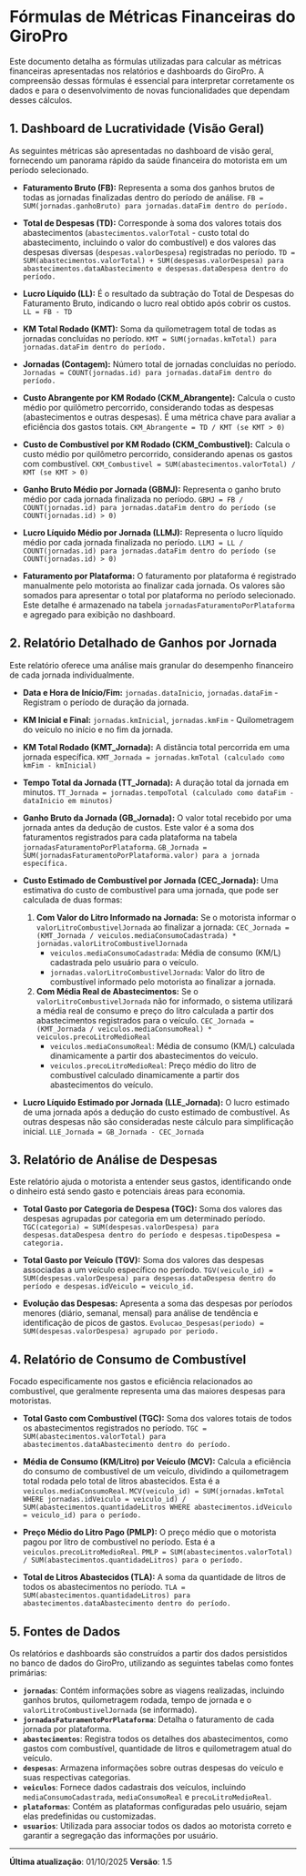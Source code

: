 # Fórmulas de Métricas Financeiras do GiroPro

Este documento detalha as fórmulas utilizadas para calcular as métricas financeiras apresentadas nos relatórios e dashboards do GiroPro. A compreensão dessas fórmulas é essencial para interpretar corretamente os dados e para o desenvolvimento de novas funcionalidades que dependam desses cálculos.

## 1. Dashboard de Lucratividade (Visão Geral)

As seguintes métricas são apresentadas no dashboard de visão geral, fornecendo um panorama rápido da saúde financeira do motorista em um período selecionado.

*   **Faturamento Bruto (FB):** Representa a soma dos ganhos brutos de todas as jornadas finalizadas dentro do período de análise.
    `FB = SUM(jornadas.ganhoBruto) para jornadas.dataFim dentro do período.`

*   **Total de Despesas (TD):** Corresponde à soma dos valores totais dos abastecimentos (`abastecimentos.valorTotal` - custo total do abastecimento, incluindo o valor do combustível) e dos valores das despesas diversas (`despesas.valorDespesa`) registradas no período.
    `TD = SUM(abastecimentos.valorTotal) + SUM(despesas.valorDespesa) para abastecimentos.dataAbastecimento e despesas.dataDespesa dentro do período.`

*   **Lucro Líquido (LL):** É o resultado da subtração do Total de Despesas do Faturamento Bruto, indicando o lucro real obtido após cobrir os custos.
    `LL = FB - TD`

*   **KM Total Rodado (KMT):** Soma da quilometragem total de todas as jornadas concluídas no período.
    `KMT = SUM(jornadas.kmTotal) para jornadas.dataFim dentro do período.`

*   **Jornadas (Contagem):** Número total de jornadas concluídas no período.
    `Jornadas = COUNT(jornadas.id) para jornadas.dataFim dentro do período.`

*   **Custo Abrangente por KM Rodado (CKM_Abrangente):** Calcula o custo médio por quilômetro percorrido, considerando todas as despesas (abastecimentos e outras despesas). É uma métrica chave para avaliar a eficiência dos gastos totais.
    `CKM_Abrangente = TD / KMT (se KMT > 0)`

*   **Custo de Combustível por KM Rodado (CKM_Combustivel):** Calcula o custo médio por quilômetro percorrido, considerando apenas os gastos com combustível.
    `CKM_Combustivel = SUM(abastecimentos.valorTotal) / KMT (se KMT > 0)`

*   **Ganho Bruto Médio por Jornada (GBMJ):** Representa o ganho bruto médio por cada jornada finalizada no período.
    `GBMJ = FB / COUNT(jornadas.id) para jornadas.dataFim dentro do período (se COUNT(jornadas.id) > 0)`

*   **Lucro Líquido Médio por Jornada (LLMJ):** Representa o lucro líquido médio por cada jornada finalizada no período.
    `LLMJ = LL / COUNT(jornadas.id) para jornadas.dataFim dentro do período (se COUNT(jornadas.id) > 0)`

*   **Faturamento por Plataforma:** O faturamento por plataforma é registrado manualmente pelo motorista ao finalizar cada jornada. Os valores são somados para apresentar o total por plataforma no período selecionado. Este detalhe é armazenado na tabela `jornadasFaturamentoPorPlataforma` e agregado para exibição no dashboard.

## 2. Relatório Detalhado de Ganhos por Jornada

Este relatório oferece uma análise mais granular do desempenho financeiro de cada jornada individualmente.

*   **Data e Hora de Início/Fim:** `jornadas.dataInicio`, `jornadas.dataFim` - Registram o período de duração da jornada.

*   **KM Inicial e Final:** `jornadas.kmInicial`, `jornadas.kmFim` - Quilometragem do veículo no início e no fim da jornada.

*   **KM Total Rodado (KMT_Jornada):** A distância total percorrida em uma jornada específica.
    `KMT_Jornada = jornadas.kmTotal (calculado como kmFim - kmInicial)`

*   **Tempo Total da Jornada (TT_Jornada):** A duração total da jornada em minutos.
    `TT_Jornada = jornadas.tempoTotal (calculado como dataFim - dataInicio em minutos)`

*   **Ganho Bruto da Jornada (GB_Jornada):** O valor total recebido por uma jornada antes da dedução de custos. Este valor é a soma dos faturamentos registrados para cada plataforma na tabela `jornadasFaturamentoPorPlataforma`.
    `GB_Jornada = SUM(jornadasFaturamentoPorPlataforma.valor) para a jornada específica.`

*   **Custo Estimado de Combustível por Jornada (CEC_Jornada):** Uma estimativa do custo de combustível para uma jornada, que pode ser calculada de duas formas:
    1.  **Com Valor do Litro Informado na Jornada:** Se o motorista informar o `valorLitroCombustivelJornada` ao finalizar a jornada:
        `CEC_Jornada = (KMT_Jornada / veiculos.mediaConsumoCadastrada) * jornadas.valorLitroCombustivelJornada`
        *   `veiculos.mediaConsumoCadastrada`: Média de consumo (KM/L) cadastrada pelo usuário para o veículo.
        *   `jornadas.valorLitroCombustivelJornada`: Valor do litro de combustível informado pelo motorista ao finalizar a jornada.
    2.  **Com Média Real de Abastecimentos:** Se o `valorLitroCombustivelJornada` não for informado, o sistema utilizará a média real de consumo e preço do litro calculada a partir dos abastecimentos registrados para o veículo.
        `CEC_Jornada = (KMT_Jornada / veiculos.mediaConsumoReal) * veiculos.precoLitroMedioReal`
        *   `veiculos.mediaConsumoReal`: Média de consumo (KM/L) calculada dinamicamente a partir dos abastecimentos do veículo.
        *   `veiculos.precoLitroMedioReal`: Preço médio do litro de combustível calculado dinamicamente a partir dos abastecimentos do veículo.

*   **Lucro Líquido Estimado por Jornada (LLE_Jornada):** O lucro estimado de uma jornada após a dedução do custo estimado de combustível. As outras despesas não são consideradas neste cálculo para simplificação inicial.
    `LLE_Jornada = GB_Jornada - CEC_Jornada`

## 3. Relatório de Análise de Despesas

Este relatório ajuda o motorista a entender seus gastos, identificando onde o dinheiro está sendo gasto e potenciais áreas para economia.

*   **Total Gasto por Categoria de Despesa (TGC):** Soma dos valores das despesas agrupadas por categoria em um determinado período.
    `TGC(categoria) = SUM(despesas.valorDespesa) para despesas.dataDespesa dentro do período e despesas.tipoDespesa = categoria.`

*   **Total Gasto por Veículo (TGV):** Soma dos valores das despesas associadas a um veículo específico no período.
    `TGV(veiculo_id) = SUM(despesas.valorDespesa) para despesas.dataDespesa dentro do período e despesas.idVeiculo = veiculo_id.`

*   **Evolução das Despesas:** Apresenta a soma das despesas por períodos menores (diário, semanal, mensal) para análise de tendência e identificação de picos de gastos.
    `Evolucao_Despesas(periodo) = SUM(despesas.valorDespesa) agrupado por periodo.`

## 4. Relatório de Consumo de Combustível

Focado especificamente nos gastos e eficiência relacionados ao combustível, que geralmente representa uma das maiores despesas para motoristas.

*   **Total Gasto com Combustível (TGC):** Soma dos valores totais de todos os abastecimentos registrados no período.
    `TGC = SUM(abastecimentos.valorTotal) para abastecimentos.dataAbastecimento dentro do período.`

*   **Média de Consumo (KM/Litro) por Veículo (MCV):** Calcula a eficiência do consumo de combustível de um veículo, dividindo a quilometragem total rodada pelo total de litros abastecidos. Esta é a `veiculos.mediaConsumoReal`.
    `MCV(veiculo_id) = SUM(jornadas.kmTotal WHERE jornadas.idVeiculo = veiculo_id) / SUM(abastecimentos.quantidadeLitros WHERE abastecimentos.idVeiculo = veiculo_id) para o período.`

*   **Preço Médio do Litro Pago (PMLP):** O preço médio que o motorista pagou por litro de combustível no período. Esta é a `veiculos.precoLitroMedioReal`.
    `PMLP = SUM(abastecimentos.valorTotal) / SUM(abastecimentos.quantidadeLitros) para o período.`

*   **Total de Litros Abastecidos (TLA):** A soma da quantidade de litros de todos os abastecimentos no período.
    `TLA = SUM(abastecimentos.quantidadeLitros) para abastecimentos.dataAbastecimento dentro do período.`

## 5. Fontes de Dados

Os relatórios e dashboards são construídos a partir dos dados persistidos no banco de dados do GiroPro, utilizando as seguintes tabelas como fontes primárias:

*   **`jornadas`**: Contém informações sobre as viagens realizadas, incluindo ganhos brutos, quilometragem rodada, tempo de jornada e o `valorLitroCombustivelJornada` (se informado).
*   **`jornadasFaturamentoPorPlataforma`**: Detalha o faturamento de cada jornada por plataforma.
*   **`abastecimentos`**: Registra todos os detalhes dos abastecimentos, como gastos com combustível, quantidade de litros e quilometragem atual do veículo.
*   **`despesas`**: Armazena informações sobre outras despesas do veículo e suas respectivas categorias.
*   **`veiculos`**: Fornece dados cadastrais dos veículos, incluindo `mediaConsumoCadastrada`, `mediaConsumoReal` e `precoLitroMedioReal`.
*   **`plataformas`**: Contém as plataformas configuradas pelo usuário, sejam elas predefinidas ou customizadas.
*   **`usuarios`**: Utilizada para associar todos os dados ao motorista correto e garantir a segregação das informações por usuário.

---

**Última atualização**: 01/10/2025
**Versão**: 1.5


